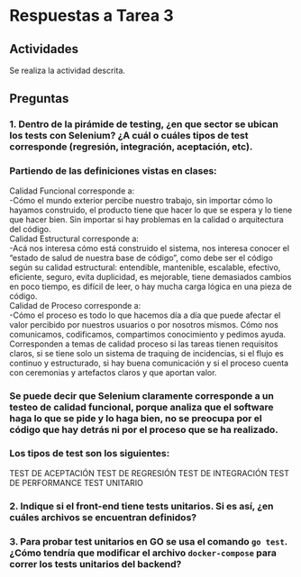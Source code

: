 # Respuestas a Tarea 3

## Actividades

Se realiza la actividad descrita. 

## Preguntas

### 1. Dentro de la pirámide de testing, ¿en que sector se ubican los tests con Selenium? ¿A cuál o cuáles tipos de test corresponde (regresión, integración, aceptación, etc).

### Partiendo de las definiciones vistas en clases: 
Calidad Funcional corresponde a:  
-Cómo el mundo exterior percibe nuestro trabajo, sin importar cómo lo hayamos construido, el producto tiene que hacer lo que se espera y lo tiene que hacer bien. Sin importar si hay problemas en la calidad o arquitectura del código.  
Calidad Estructural corresponde a:  
-Acá nos interesa cómo está construido el sistema, nos interesa conocer el “estado de salud de nuestra base de código”, como debe ser el código según su calidad estructural: entendible, mantenible, escalable, efectivo, eficiente, seguro, evita duplicidad, es mejorable, tiene demasiados cambios en poco tiempo, es difícil de leer, o hay mucha carga lógica en una pieza de código.  
Calidad de Proceso corresponde a:  
-Cómo el proceso es todo lo que hacemos día a día que puede afectar el valor percibido por nuestros usuarios o por nosotros mismos. Cómo nos comunicamos, codificamos, compartimos conocimiento y pedimos ayuda. Corresponden a temas de calidad proceso si las tareas tienen requisitos claros, si se tiene solo un sistema de traquing de incidencias, si el flujo es continuo y estructurado, si hay buena comunicación y si el proceso cuenta con ceremonias y artefactos claros y que aportan valor.  

### Se puede decir que Selenium claramente corresponde a un testeo de calidad funcional, porque analiza que el software haga lo que se pide y lo haga bien, no se preocupa por el código que hay detrás ni por el proceso que se ha realizado.  

### Los tipos de test son los siguientes: 
TEST DE ACEPTACIÓN
TEST DE REGRESIÓN
TEST DE INTEGRACIÓN
TEST DE PERFORMANCE
TEST UNITARIO


### 2. Indique si el front-end tiene tests unitarios. Si es así, ¿en cuáles archivos se encuentran definidos?

### 3. Para probar test unitarios en GO se usa el comando `go test`. ¿Cómo tendría que modificar el archivo `docker-compose` para correr los tests unitarios del backend?


